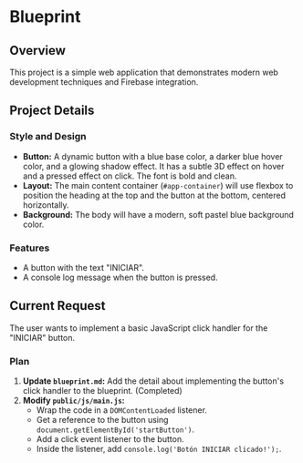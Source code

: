 # Blueprint

## Overview

This project is a simple web application that demonstrates modern web development techniques and Firebase integration.

## Project Details

### Style and Design
- **Button:** A dynamic button with a blue base color, a darker blue hover color, and a glowing shadow effect. It has a subtle 3D effect on hover and a pressed effect on click. The font is bold and clean.
- **Layout:** The main content container (`#app-container`) will use flexbox to position the heading at the top and the button at the bottom, centered horizontally.
- **Background:** The body will have a modern, soft pastel blue background color.

### Features
- A button with the text "INICIAR".
- A console log message when the button is pressed.

## Current Request

The user wants to implement a basic JavaScript click handler for the "INICIAR" button.

### Plan
1.  **Update `blueprint.md`:** Add the detail about implementing the button's click handler to the blueprint. (Completed)
2.  **Modify `public/js/main.js`:**
    *   Wrap the code in a `DOMContentLoaded` listener.
    *   Get a reference to the button using `document.getElementById('startButton')`.
    *   Add a click event listener to the button.
    *   Inside the listener, add `console.log('Botón INICIAR clicado!');`.
